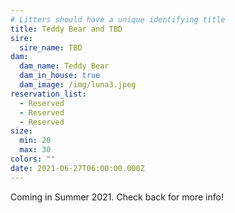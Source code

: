```yaml
---
# Litters should have a unique identifying title
title: Teddy Bear and TBD
sire:
  sire_name: TBD
dam:
  dam_name: Teddy Bear
  dam_in_house: true
  dam_image: /img/luna3.jpeg
reservation_list:
  - Reserved
  - Reserved
  - Reserved
size:
  min: 20
  max: 30
colors: ""
date: 2021-06-27T06:00:00.000Z
---
```

Coming in Summer 2021. Check back for more info!